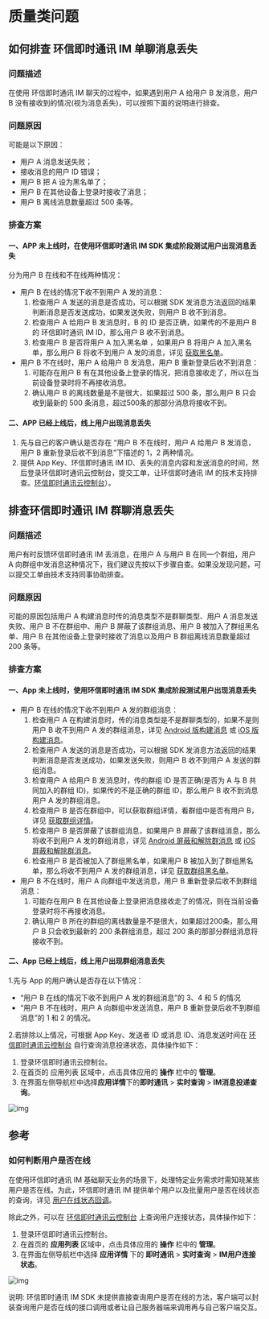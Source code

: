 # 质量类问题

<Toc />

## 如何排查 环信即时通讯 IM 单聊消息丢失

### 问题描述

在使用 环信即时通讯 IM 聊天的过程中，如果遇到用户 A 给用户 B 发消息，用户 B 没有接收到的情况(视为消息丢失)，可以按照下面的说明进行排查。

### 问题原因

可能是以下原因：

- 用户 A 消息发送失败；
- 接收消息的用户 ID 错误；
- 用户 B 把 A 设为黑名单了；
- 用户 B 在其他设备上登录时接收了消息；
- 用户 B 离线消息数量超过 500 条等。

### 排查方案

#### 一、APP 未上线时，在使用环信即时通讯 IM SDK 集成阶段测试用户出现消息丢失

分为用户 B 在线和不在线两种情况：

- 用户 B 在线的情况下收不到用户 A 发的消息：
    1. 检查用户 A 发送的消息是否成功，可以根据 SDK 发消息方法返回的结果判断消息是否发送成功，如果发送失败，则用户 B 收不到消息。
    2. 检查用户 A 给用户 B 发消息时，B 的 ID 是否正确，如果传的不是用户 B 的 环信即时通讯 IM ID，那么用户 B 收不到消息。
    3. 检查用户 B 是否将用户 A 加入黑名单 ，如果用户 B 将用户 A 加入黑名单，那么用户 B 将收不到用户 A 发的消息，详见 [获取黑名单](/document/server-side/user_relationship.html#获取黑名单)。
- 用户 B 不在线时，用户 A 给用户 B 发消息，用户 B 重新登录后收不到消息：
    1. 可能存在用户 B 有在其他设备上登录的情况，把消息接收走了，所以在当前设备登录时将不再接收消息。
    2. 确认用户 B 的离线数量是不是很大，如果超过 500 条，那么用户 B 只会收到最新的 500 条消息，超过500条的那部分消息将接收不到。

#### 二、APP 已经上线后，线上用户出现消息丢失

1. 先与自己的客户确认是否存在 “用户 B 不在线时，用户 A 给用户 B 发消息，用户 B 重新登录后收不到消息”下描述的 1，2 两种情况。
2. 提供 App Key、环信即时通讯 IM ID、丢失的消息内容和发送消息的时间，然后登录环信即时通讯云控制台，提交工单，让环信即时通讯 IM 的技术支持排查。[环信即时通讯云控制台](https://console.easemob.com/user/login)）。

## 排查环信即时通讯 IM 群聊消息丢失

### 问题描述

用户有时反馈环信即时通讯 IM 丢消息，在用户 A 与用户 B 在同一个群组，用户 A 向群组中发消息这种情况下，我们建议先按以下步骤自查。如果没发现问题，可以提交工单由技术支持同事协助排查。

### 问题原因

可能的原因包括用户 A 构建消息时传的消息类型不是群聊类型、用户 A 消息发送失败、用户 B 不在群组中、用户 B 屏蔽了该群组消息、用户 B 被加入了群组黑名单、用户 B 在其他设备上登录时接收了消息以及用户 B 群组离线消息数量超过 200 条等。

### 排查方案

#### 一、App 未上线时，使用环信即时通讯 IM SDK 集成阶段测试用户出现消息丢失

- 用户 B 在线的情况下收不到用户 A 发的群组消息：
    1. 检查用户 A 在构建消息时，传的消息类型是不是群聊类型的，如果不是则用户 B 收不到用户 A 发的群组消息，详见 [Android 版构建消息](/document/android/message_send_receive.html#发送文本消息) 或 [iOS 版构建消息](/document/ios/message_send_receive.html#发送文本消息)。
    2. 检查用户 A 发送的消息是否成功，可以根据 SDK 发消息方法返回的结果判断消息是否发送成功，如果发送失败，则用户 B 收不到用户 A 发送的群组消息。
    3. 检查用户 A 给用户 B 发消息时，传的群组 ID 是否正确(是否为 A 与 B 共同加入的群组 ID)，如果传的不是正确的群组 ID，那么用户 B 收不到消息用户 A 发的群组消息。
    4. 检查用户 B 是否在群组中，可以获取群组详情，看群组中是否有用户 B，详见 [获取群组详情](/document/server-side/group_manage.html#获取群组详情)。
    5. 检查用户 B 是否屏蔽了该群组消息，如果用户 B 屏蔽了该群组消息，那么将收不到用户 A 发的群组消息，详见 [Android 屏蔽和解除群消息](/document/android/group_manage.html) 或 [iOS 屏蔽和解除群消息](/document/ios/group_manage.html)。
    6. 检查用户 B 是否被加入了群组黑名单，如果用户 B 被加入到了群组黑名单，那么将收不到用户 A 发的群组消息，详见 [获取群组黑名单](/document/server-side/group_member.html#查询群组黑名单)。
- 用户 B 不在线时，用户 A 向群组中发送消息，用户 B 重新登录后收不到群组消息：
    1. 可能存在用户 B 在其他设备上登录把消息接收走了的情况，则在当前设备登录时将不再接收消息。
    2. 确认用户 B 所在的群组的离线数量是不是很大，如果超过200条，那么用户 B 只会收到最新的 200 条群组消息，超过 200 条的那部分群组消息将接收不到。

#### 二、App 已经上线后，线上用户出现群组消息丢失

1.先与 App 的用户确认是否存在以下情况：
- “用户 B 在线的情况下收不到用户 A 发的群组消息”的 3、4 和 5 的情况
- “用户 B 不在线时，用户 A 向群组中发送消息，用户 B 重新登录后收不到群组消息”的 1 和 2 的情况。

2.若排除以上情况，可根据 App Key、发送者 ID 或消息 ID、消息发送时间在 [环信即时通讯云控制台](https://console.easemob.com/user/login) 自行查询消息投递状态，具体操作如下：

1. 登录环信即时通讯云控制台。
2. 在首页的 应用列表 区域中，点击具体应用的 **操作** 栏中的 **管理**。
3. 在界面左侧导航栏中选择**应用详情**下的**即时通讯** > **实时查询** > **IM消息投递查询**。

![img](/images/product/faq-msgdeliveryquery.png)

## 参考

### 如何判断用户是否在线

在使用环信即时通讯 IM 基础聊天业务的场景下，处理特定业务需求时需知晓某些用户是否在线。为此，环信即时通讯 IM 提供单个用户以及批量用户是否在线状态的查询，详见 [用户在线状态回调](/document/server-side/callback_login_logout.html)。

除此之外，可以在 [环信即时通讯云控制台](https://console.easemob.com/user/login) 上查询用户连接状态，具体操作如下：

1. 登录环信即时通讯云控制台。
2. 在首页的 **应用列表** 区域中，点击具体应用的 **操作** 栏中的 **管理**。
3. 在界面左侧导航栏中选择 **应用详情** 下的 **即时通讯** > **实时查询** > **IM用户连接状态**。

![img](/images/product/faq-userconnectionstatus.png)

说明: 环信即时通讯 IM SDK 未提供直接查询用户是否在线的方法，客户端可以封装查询用户是否在线的接口调用或者让自己服务器端来调用再与自己客户端交互。